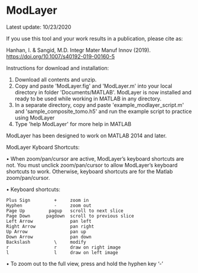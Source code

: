 # ModLayer

Latest update: 10/23/2020

If you use this tool and your work results in a publication, please cite as:

Hanhan, I. & Sangid, M.D. Integr Mater Manuf Innov (2019). https://doi.org/10.1007/s40192-019-00160-5

Instructions for download and installation:

1) Download all contents and unzip.
2) Copy and paste 'ModLayer.fig' and 'ModLayer.m' into your local directory in folder 'Documents/MATLAB'.
ModLayer is now installed and ready to be used while working in MATLAB in any directory.
3) In a separate directory, copy and paste 'example_modlayer_script.m' and 'sample_composite_tomo.h5' and run the example script to practice using ModLayer
4) Type 'help ModLayer' for more help in MATLAB

ModLayer has been designed to work on MATLAB 2014 and later.

ModLayer Kyboard Shortcuts:

•	When zoom/pan/cursor are active, ModLayer’s keyboard shortcuts are not. You must unclick zoom/pan/cursor to allow ModLayer’s keyboard shortcuts to work. Otherwise, keyboard shortcuts are for the Matlab zoom/pan/cursor.

•	Keyboard shortcuts:

   	Plus Sign         +     zoom in
   	Hyphen            -     zoom out
   	Page Up         pagup   scroll to next slice
   	Page Down      pagdown  scroll to previous slice
   	Left Arrow              pan left
   	Right Arrow             pan right
   	Up Arrow                pan up
   	Down Arrow              pan down
   	Backslash         \     modify
    r                 r     draw on right image
    l                 l     draw on left image
    
•	To zoom out to the full view, press and hold the hyphen key ‘-’
